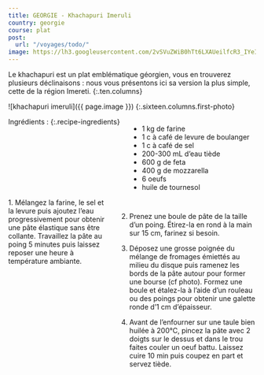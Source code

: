 ```yaml
---
title: GEORGIE - Khachapuri Imeruli
country: georgie
course: plat
post:
  url: "/voyages/todo/"
image: https://lh3.googleusercontent.com/2vSVuZWiB0hTt6LXAUeilfcR3_IYeIy06G9pXqni2jx7iIuU93JQuQYciOR57lxNzHjrL0fjrgRjagdQO49_9k9vxXi7_OhE3c2EMFAxV9hdIMoiVi94TKda4efheKmgrrb371bwToDZjstiTmhamaQ8ZCdriiuKKYGCf2BiAuWuEO-dguxeEIDVKMXp9swVgTy68Md14MCiaNDwxFWeQ1fVy8evXHoyQ2HhZhZRhaLXbXIE9zvSYWMAoDeYSqskAE99hU-4mB2zTsEhn6w4e5KQ_kJShk23aExNAE7auYjA87AG6LhJ07bMb7vJyGz-u1puUpMzij4m6DIHhJWsRZJ6RzMN2saXXJ4MjIDEvzheU1HoYUghVtpY3Ho8JGiH71diOPcgHTBKUtKI4z5_DbTv5AZYILT7udVQn5uiqP9Xnn2W3qfwr220r3EQAkclHxWaTEYp4vLFJMRSSR1GNRJb5kfIutmaKGbjFMuyDSEr4_SxkTrQHMV5wt6cIxa5VemOWuNdNZyqhLA34u7oindju3MuIyQcPBUgGXcZbLI0-Y9tkUygUdUeLQVb5nuW-L741rk-vq_xFuY_MaPrz1J38yQlYof9BEjf8JWIsLce2G_0kaCOP-FybK3VkjTZ1KfZAbTKqBAzE3Jz071KrYCPflxeXrxyC3F89ldRKRCa90o4cHU3-C9zGG1Ab8jqrFgO61_XTpOJswV9m86yE8bI4vj67CXz90C9j2ZONJpaPNDe=w900
---
```


Le khachapuri est un plat emblématique géorgien, vous en trouverez plusieurs déclinaisons : nous vous présentons ici sa version la plus simple, cette de la région Imereti.
{:.ten.columns}

<!--fin extrait-->

![khachapuri imeruli]({{ page.image }})
{:.sixteen.columns.first-photo}

<div class="four columns" markdown="1">
Ingrédients :
{:.recipe-ingredients}

- 1 kg de farine
- 1 c à café de levure de boulanger
- 1 c à café de sel
- 200-300 mL d’eau tiède
- 600 g de feta
- 400 g de mozzarella
- 6 oeufs
- huile de tournesol
</div>

<div class="ten columns" markdown="1">
1. Mélangez la farine, le sel et la levure puis ajoutez l’eau progressivement pour obtenir une pâte élastique sans être collante. Travaillez la pâte au poing 5 minutes puis laissez reposer une heure à température ambiante.

2. Prenez une boule de pâte de la taille d’un poing. Étirez-la en rond à la main sur 15 cm, farinez si besoin.

3. Déposez une grosse poignée du mélange de fromages émiettés au milieu du disque puis ramenez les bords de la pâte autour pour former une bourse (cf photo). Formez une boule et étalez-la à l’aide d’un rouleau ou des poings pour obtenir une galette ronde d’1 cm d’épaisseur.

4. Avant de l’enfourner sur une taule bien huilée à 200°C, pincez la pâte avec 2 doigts sur le dessus et dans le trou faites couler un oeuf battu. Laissez cuire 10 min puis coupez en part et servez tiède.
</div>
